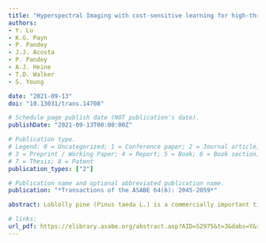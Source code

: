 ```yaml
---
title: "Hyperspectral Imaging with cost-sensitive learning for high-throughput screening of loblolly pine (Pinus Taeda L.) seedling for freeze tolerance"
authors: 
- Y. Lu 
- K.G. Payn 
- P. Pandey
- J.J. Acosta
- P. Pandey
- A.J. Heine 
- T.D. Walker
- S. Young

date: "2021-09-13"
doi: "10.13031/trans.14708"

# Schedule page publish date (NOT publication's date).
publishDate: "2021-09-13T00:00:00Z"

# Publication type.
# Legend: 0 = Uncategorized; 1 = Conference paper; 2 = Journal article;
# 3 = Preprint / Working Paper; 4 = Report; 5 = Book; 6 = Book section;
# 7 = Thesis; 8 = Patent
publication_types: ["2"]

# Publication name and optional abbreviated publication name.
publication: "*Transactions of the ASABE 64(6): 2045-2059*"

abstract: Loblolly pine (Pinus taeda L.) is a commercially important timber species planted across a wide temperature gradient in the southeastern U.S. It is critical to ensure that the planting stock is suitably adapted to the growing environment to achieve high productivity and survival. Long-term field studies, although considered the most reliable method for assessing cold hardiness of loblolly pine, are extremely resource-intensive and time-consuming. The development of a highthroughput screening tool to characterize and classify freeze tolerance among different genetic entries of seedlings will facilitate accurate deployment of highly productive and well-adapted families across the landscape. This study presents a novel approach using hyperspectral imaging to screen loblolly pine seedlings for freeze tolerance. A diverse population of 1549 seedlings raised in a nursery were subjected to an artificial mid-winter freeze using a freeze chamber. A customassembled hyperspectral imaging system was used for in-situ scanning of the seedlings before and periodically after the freeze event, followed by visual scoring of the frozen seedlings. A hyperspectral data processing pipeline was developed to segment individual seedlings and extract the spectral data. Examination of the spectral features of the seedlings revealed reductions in chlorophylls and water concentrations in the freeze-susceptible plants. Because the majority of seedlings were freeze-stressed, leading to severe class imbalance in the hyperspectral data, a cost-sensitive learning technique that aims to optimize a class-specific cost matrix in classification schemes was proposed for modeling the imbalanced hyperspectral data, classifying the seedlings into healthy and freeze-stressed phenotypes. Cost optimization was effective for boosting the classification accuracy compared to regular modeling that assigns equal costs to individual classes. Full-spectrum, costoptimized support vector machine (SVM) models achieved geometric classification accuracies of 75% to 78% before and within 10 days after the freeze event, and up to 96% for seedlings 41 days after the freeze event. The top portions of seedlings were more indicative of freeze events than the middle and bottom portions, leading to better classification accuracies. Further, variable selection enabled significant reductions in wavelengths while achieving even better accuracies of up to 97% than full-spectrum SVM modeling. This study demonstrates that hyperspectral imaging can provide tree breeders with a valuable tool for improved efficiency and objectivity in the characterization and screening of freeze tolerance for loblolly pine.

# links: 
url_pdf: https://elibrary.asabe.org/abstract.asp?AID=52975&t=3&dabs=Y&redir=&redirType=
---
```

